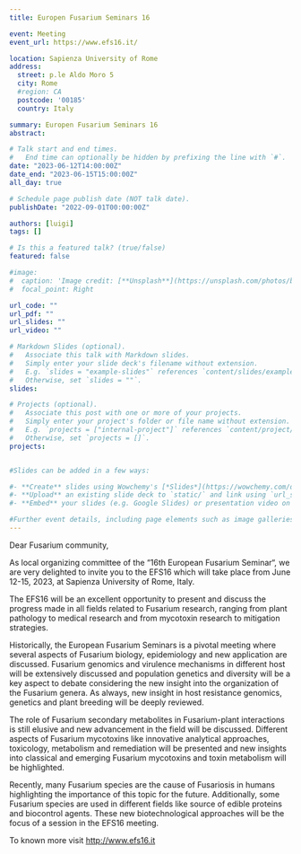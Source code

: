 ```yaml
---
title: Europen Fusarium Seminars 16

event: Meeting
event_url: https://www.efs16.it/

location: Sapienza University of Rome
address:
  street: p.le Aldo Moro 5
  city: Rome
  #region: CA
  postcode: '00185'
  country: Italy

summary: Europen Fusarium Seminars 16
abstract: 

# Talk start and end times.
#   End time can optionally be hidden by prefixing the line with `#`.
date: "2023-06-12T14:00:00Z"
date_end: "2023-06-15T15:00:00Z"
all_day: true

# Schedule page publish date (NOT talk date).
publishDate: "2022-09-01T00:00:00Z"

authors: [luigi]
tags: []

# Is this a featured talk? (true/false)
featured: false

#image:
#  caption: 'Image credit: [**Unsplash**](https://unsplash.com/photos/bzdhc5b3Bxs)'
#  focal_point: Right

url_code: ""
url_pdf: ""
url_slides: ""
url_video: ""

# Markdown Slides (optional).
#   Associate this talk with Markdown slides.
#   Simply enter your slide deck's filename without extension.
#   E.g. `slides = "example-slides"` references `content/slides/example-slides.md`.
#   Otherwise, set `slides = ""`.
slides:

# Projects (optional).
#   Associate this post with one or more of your projects.
#   Simply enter your project's folder or file name without extension.
#   E.g. `projects = ["internal-project"]` references `content/project/deep-learning/index.md`.
#   Otherwise, set `projects = []`.
projects:


#Slides can be added in a few ways:

#- **Create** slides using Wowchemy's [*Slides*](https://wowchemy.com/docs/managing-content/#create-slides) feature and link using `slides` parameter in the front matter of the talk file
#- **Upload** an existing slide deck to `static/` and link using `url_slides` parameter in the front matter of the talk file
#- **Embed** your slides (e.g. Google Slides) or presentation video on this page using [shortcodes](https://wowchemy.com/docs/writing-markdown-latex/).

#Further event details, including page elements such as image galleries, can be added to the body of this page.
---
```


Dear Fusarium community,

As local organizing committee of the “16th European Fusarium Seminar“, we are very delighted to invite you to the EFS16 which will take place from June 12-15, 2023, at Sapienza University of Rome, Italy.

The EFS16 will be an excellent opportunity to present and discuss the progress made in all fields related to Fusarium research, ranging from plant pathology to medical research and from mycotoxin research to mitigation strategies.

Historically, the European Fusarium Seminars is a pivotal meeting where several aspects of Fusarium biology, epidemiology and new application are discussed. Fusarium genomics and virulence mechanisms in different host will be extensively discussed and population genetics and diversity will be a key aspect to debate considering the new insight into the organization of the Fusarium genera. As always, new insight in host resistance genomics, genetics and plant breeding will be deeply reviewed.

The role of Fusarium secondary metabolites in Fusarium-plant interactions is still elusive and new advancement in the field will be discussed. Different aspects of Fusarium mycotoxins like innovative analytical approaches, toxicology, metabolism and remediation will be presented and new insights into classical and emerging Fusarium mycotoxins and toxin metabolism will be highlighted.

Recently, many Fusarium species are the cause of Fusariosis in humans highlighting the importance of this topic for the future. Additionally, some Fusarium species are used in different fields like source of edible proteins and biocontrol agents. These new biotechnological approaches will be the focus of a session in the EFS16 meeting.

To known more visit http://www.efs16.it
